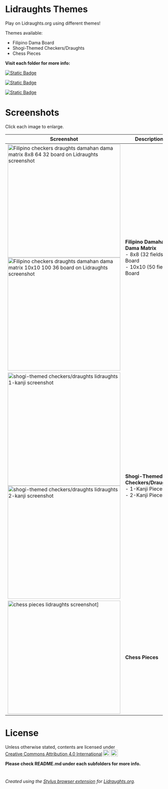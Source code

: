 # Lidraughts Themes

Play on Lidraughts.org using different themes!

Themes available:
- Filipino Dama Board
- Shogi-Themed Checkers/Draughts
- Chess Pieces

**Visit each folder for more info:**

[![Static Badge](https://img.shields.io/badge/Lidraughts-Filipino_Dama_Board-blue)](https://github.com/LuffyKudo/Lidraughts-Themes/tree/main/Filipino%20Dama%20Board)

[![Static Badge](https://img.shields.io/badge/Lidraughts-Shogi--Themed_Checkers/Draughts-darkgreen)](https://github.com/LuffyKudo/Lidraughts-Themes/tree/main/Shogi-Themed%20Checkers%E2%88%95Draughts)

[![Static Badge](https://img.shields.io/badge/Lidraughts-Chess_Pieces-red)](https://github.com/LuffyKudo/Lidraughts-Themes/tree/main/Chess%20Pieces)

# Screenshots

Click each image to enlarge.

| Screenshot | Description |
|---|---|
| <img src="https://raw.githubusercontent.com/LuffyKudo/Lidraughts-Themes/main/Filipino%20Dama%20Board/Lidraughts%20Dama%20Matrix%20(32)%20Screenshot.png" alt="Filipino checkers draughts damahan dama matrix 8x8 64 32 board on Lidraughts screenshot" width="360"/> <br> <img src="https://raw.githubusercontent.com/LuffyKudo/Lidraughts-Themes/main/Filipino%20Dama%20Board/Lidraughts%20Dama%20Matrix%20(50)%20Screenshot.png" alt="Filipino checkers draughts damahan dama matrix 10x10 100 36 board on Lidraughts screenshot" width="360"/> | **Filipino Damahan / Dama Matrix** <br> - 8x8 (32 fields) Board <br> - 10x10 (50 fields) Board |
| <img src="https://raw.githubusercontent.com/LuffyKudo/Lidraughts-Themes/main/Shogi-Themed%20Checkers%E2%88%95Draughts/Lidraughts%201-Kanji%20Screenshot.bmp" alt="shogi-themed checkers/draughts lidraughts 1-kanji screenshot" width="360"/> <br> <img src="https://raw.githubusercontent.com/LuffyKudo/Lidraughts-Themes/main/Shogi-Themed%20Checkers%E2%88%95Draughts/Lidraughts%202-Kanji%20Screenshot.bmp" alt="shogi-themed checkers/draughts lidraughts 2-kanji screenshot" width="360"/>| **Shogi-Themed Checkers/Draughts** <br> - 1-Kanji Pieces <br> - 2-Kanji Pieces |
| <img src="https://raw.githubusercontent.com/LuffyKudo/Lidraughts-Themes/main/Chess%20Pieces/Lidraughts%20Chess%20Pieces%20Screenshot.png" alt="chess pieces lidraughts screenshot]" width="360"/> | **Chess Pieces** |

# License

<p xmlns:cc="http://creativecommons.org/ns#" >Unless otherwise stated, contents are licensed under <a href="https://creativecommons.org/licenses/by/4.0/?ref=chooser-v1" target="_blank" rel="license noopener noreferrer" style="display:inline-block;">Creative Commons Attribution 4.0 International<img style="height:22px!important;margin-left:3px;vertical-align:text-bottom;" src="https://mirrors.creativecommons.org/presskit/icons/cc.svg?ref=chooser-v1" alt=""><img style="height:22px!important;margin-left:3px;vertical-align:text-bottom;" src="https://mirrors.creativecommons.org/presskit/icons/by.svg?ref=chooser-v1" alt=""></a></p>

**Please check README.md under each subfolders for more info.**

#
*Created using the [Stylus browser extension](https://add0n.com/stylus.html) for [Lidraughts.org](https://lidraughts.org).*
